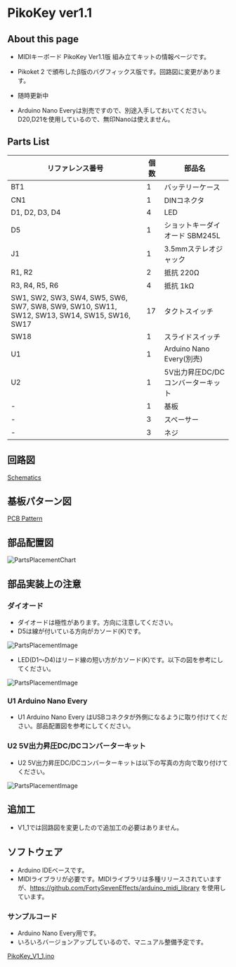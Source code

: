 # PikoKey ver1.1

## About this page
- MIDIキーボード PikoKey Ver1.1版 組み立てキットの情報ページです。
- Pikoket 2 で頒布したβ版のバグフィックス版です。回路図に変更があります。
- 随時更新中

- Arduino Nano Everyは別売ですので、別途入手しておいてください。D20,D21を使用しているので、無印Nanoは使えません。

## Parts List

| リファレンス番号 | 個数 | 部品名 |
| ---------------- | ---- | -------|
| BT1 | 1 | バッテリーケース |
| CN1 | 1 | DINコネクタ | 
| D1, D2, D3, D4 | 4 | LED | 
| D5 | 1 | ショットキーダイオード SBM245L| 
| J1 | 1 | 3.5mmステレオジャック | 
| R1, R2 | 2 | 抵抗 220Ω | 
| R3, R4, R5, R6 | 4 | 抵抗 1kΩ | 
| SW1, SW2, SW3, SW4, SW5, SW6, SW7, SW8, SW9, SW10, SW11, SW12, SW13, SW14, SW15, SW16, SW17 | 17 | タクトスイッチ | 
| SW18 | 1 | スライドスイッチ | 
| U1 | 1 | Arduino Nano Every(別売) | 
| U2 | 1 | 5V出力昇圧DC/DCコンバーターキット | 
| - | 1	| 基板| 
| - | 3	| スペーサー| 
| - | 3 | 	ネジ| 


## 回路図

[Schematics](/Hardware/pikokeyV1_1_schematic.pdf)

## 基板パターン図

[PCB Pattern](/Hardware/pikokeyV1_1_pattern.pdf)

## 部品配置図

![PartsPlacementChart](/image/PikoKeyBeta_parts_place.PNG)

## 部品実装上の注意
### ダイオード
- ダイオードは極性があります。方向に注意してください。
- D5は線が付いている方向がカソード(K)です。

![PartsPlacementImage](/image/IMG_5644.JPG)


- LED(D1～D4)はリード線の短い方がカソード(K)です。以下の図を参考にしてください。

![PartsPlacementImage](/image/diode.PNG)

### U1 Arduino Nano Every

- U1 Arduino Nano Every はUSBコネクタが外側になるように取り付けてください。部品配置図を参考にしてください。

### U2 5V出力昇圧DC/DCコンバーターキット

- U2 5V出力昇圧DC/DCコンバーターキットは以下の写真の方向で取り付けてください。

![PartsPlacementImage](/image/IMG_5643.JPG)

## 追加工

- V1_1では回路図を変更したので追加工の必要はありません。 


## ソフトウェア
- Arduino IDEベースです。
- MIDIライブラリが必要です。MIDIライブラリは多種リリースされていますが、https://github.com/FortySevenEffects/arduino_midi_library を使用しています。

### サンプルコード
- Arduino Nano Every用です。
- いろいろバージョンアップしているので、マニュアル整備予定です。
 

[PikoKey_V1_1.ino](/Software/PikoKey_V1_1.ino)
